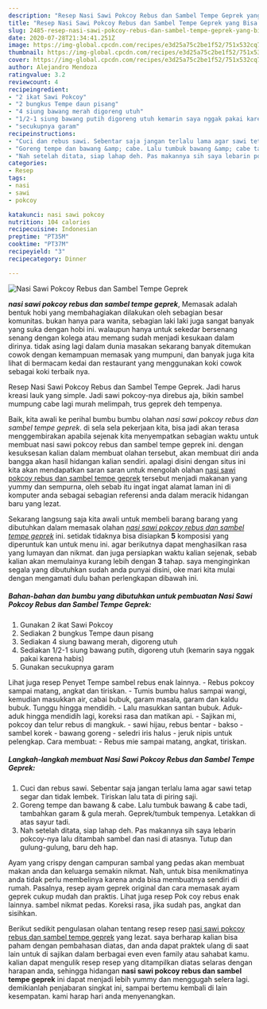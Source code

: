 ```yaml
---
description: "Resep Nasi Sawi Pokcoy Rebus dan Sambel Tempe Geprek yang Bisa Manjain Lidah"
title: "Resep Nasi Sawi Pokcoy Rebus dan Sambel Tempe Geprek yang Bisa Manjain Lidah"
slug: 2485-resep-nasi-sawi-pokcoy-rebus-dan-sambel-tempe-geprek-yang-bisa-manjain-lidah
date: 2020-07-28T21:34:41.251Z
image: https://img-global.cpcdn.com/recipes/e3d25a75c2be1f52/751x532cq70/nasi-sawi-pokcoy-rebus-dan-sambel-tempe-geprek-foto-resep-utama.jpg
thumbnail: https://img-global.cpcdn.com/recipes/e3d25a75c2be1f52/751x532cq70/nasi-sawi-pokcoy-rebus-dan-sambel-tempe-geprek-foto-resep-utama.jpg
cover: https://img-global.cpcdn.com/recipes/e3d25a75c2be1f52/751x532cq70/nasi-sawi-pokcoy-rebus-dan-sambel-tempe-geprek-foto-resep-utama.jpg
author: Alejandro Mendoza
ratingvalue: 3.2
reviewcount: 4
recipeingredient:
- "2 ikat Sawi Pokcoy"
- "2 bungkus Tempe daun pisang"
- "4 siung bawang merah digoreng utuh"
- "1/2-1 siung bawang putih digoreng utuh kemarin saya nggak pakai karena habis"
- "secukupnya garam"
recipeinstructions:
- "Cuci dan rebus sawi. Sebentar saja jangan terlalu lama agar sawi tetap segar dan tidak lembek. Tiriskan lalu tata di piring saji."
- "Goreng tempe dan bawang &amp; cabe. Lalu tumbuk bawang &amp; cabe tadi, tambahkan garam &amp; gula merah. Geprek/tumbuk tempenya. Letakkan di atas sayur tadi."
- "Nah setelah ditata, siap lahap deh. Pas makannya sih saya lebarin pokcoy-nya lalu ditambah sambel dan nasi di atasnya. Tutup dan gulung-gulung, baru deh hap."
categories:
- Resep
tags:
- nasi
- sawi
- pokcoy

katakunci: nasi sawi pokcoy 
nutrition: 104 calories
recipecuisine: Indonesian
preptime: "PT35M"
cooktime: "PT37M"
recipeyield: "3"
recipecategory: Dinner

---
```



![Nasi Sawi Pokcoy Rebus dan Sambel Tempe Geprek](https://img-global.cpcdn.com/recipes/e3d25a75c2be1f52/751x532cq70/nasi-sawi-pokcoy-rebus-dan-sambel-tempe-geprek-foto-resep-utama.jpg)

<b><i>nasi sawi pokcoy rebus dan sambel tempe geprek</i></b>, Memasak adalah bentuk hobi yang membahagiakan dilakukan oleh sebagian besar komunitas. bukan hanya para wanita, sebagian laki laki juga sangat banyak yang suka dengan hobi ini. walaupun hanya untuk sekedar bersenang senang dengan kolega atau memang sudah menjadi kesukaan dalam dirinya. tidak asing lagi dalam dunia masakan sekarang banyak ditemukan cowok dengan kemampuan memasak yang mumpuni, dan banyak juga kita lihat di bermacam kedai dan restaurant yang menggunakan koki cowok sebagai koki terbaik nya.

Resep Nasi Sawi Pokcoy Rebus dan Sambel Tempe Geprek. Jadi harus kreasi lauk yang simple. Jadi sawi pokcoy-nya direbus aja, bikin sambel mumpung cabe lagi murah melimpah, trus geprek deh tempenya.

Baik, kita awali ke perihal bumbu bumbu olahan <i>nasi sawi pokcoy rebus dan sambel tempe geprek</i>. di sela sela pekerjaan kita, bisa jadi akan terasa menggembirakan apabila sejenak kita menyempatkan sebagian waktu untuk membuat nasi sawi pokcoy rebus dan sambel tempe geprek ini. dengan kesuksesan kalian dalam membuat olahan tersebut, akan membuat diri anda bangga akan hasil hidangan kalian sendiri. apalagi disini dengan situs ini kita akan mendapatkan saran saran untuk mengolah olahan <u>nasi sawi pokcoy rebus dan sambel tempe geprek</u> tersebut menjadi makanan yang yummy dan sempurna, oleh sebab itu ingat ingat alamat laman ini di komputer anda sebagai sebagian referensi anda dalam meracik hidangan baru yang lezat.


Sekarang langsung saja kita awali untuk membeli barang barang yang dibutuhkan dalam memasak olahan <u><i>nasi sawi pokcoy rebus dan sambel tempe geprek</i></u> ini. setidak tidaknya bisa disiapkan <b>5</b> komposisi yang diperuntuk kan untuk menu ini. agar berikutnya dapat menghasilkan rasa yang lumayan dan nikmat. dan juga persiapkan waktu kalian sejenak, sebab kalian akan memulainya kurang lebih dengan <b>3</b> tahap. saya menginginkan segala yang dibutuhkan sudah anda punyai disini, oke mari kita mulai dengan mengamati dulu bahan perlengkapan dibawah ini.

<!--inarticleads1-->

##### Bahan-bahan dan bumbu yang dibutuhkan untuk pembuatan Nasi Sawi Pokcoy Rebus dan Sambel Tempe Geprek:

1. Gunakan 2 ikat Sawi Pokcoy
1. Sediakan 2 bungkus Tempe daun pisang
1. Sediakan 4 siung bawang merah, digoreng utuh
1. Sediakan 1/2-1 siung bawang putih, digoreng utuh (kemarin saya nggak pakai karena habis)
1. Gunakan secukupnya garam


Lihat juga resep Penyet Tempe sambel rebus enak lainnya. - Rebus pokcoy sampai matang, angkat dan tiriskan. - Tumis bumbu halus sampai wangi, kemudian masukkan air, cabai bubuk, garam masala, garam dan kaldu bubuk. Tunggu hingga mendidih. - Lalu masukkan santan bubuk. Aduk-aduk hingga mendidih lagi, koreksi rasa dan matikan api. - Sajikan mi, pokcoy dan telur rebus di mangkuk. - sawi hijau, rebus bentar - bakso - sambel korek - bawang goreng - seledri iris halus - jeruk nipis untuk pelengkap. Cara membuat: - Rebus mie sampai matang, angkat, tiriskan. 

<!--inarticleads2-->

##### Langkah-langkah membuat Nasi Sawi Pokcoy Rebus dan Sambel Tempe Geprek:

1. Cuci dan rebus sawi. Sebentar saja jangan terlalu lama agar sawi tetap segar dan tidak lembek. Tiriskan lalu tata di piring saji.
1. Goreng tempe dan bawang &amp; cabe. Lalu tumbuk bawang &amp; cabe tadi, tambahkan garam &amp; gula merah. Geprek/tumbuk tempenya. Letakkan di atas sayur tadi.
1. Nah setelah ditata, siap lahap deh. Pas makannya sih saya lebarin pokcoy-nya lalu ditambah sambel dan nasi di atasnya. Tutup dan gulung-gulung, baru deh hap.


Ayam yang crispy dengan campuran sambal yang pedas akan membuat makan anda dan keluarga semakin nikmat. Nah, untuk bisa menikmatinya anda tidak perlu membelinya karena anda bisa membuatnya sendiri di rumah. Pasalnya, resep ayam geprek original dan cara memasak ayam geprek cukup mudah dan praktis. Lihat juga resep Pok coy rebus enak lainnya. sambel nikmat pedas. Koreksi rasa, jika sudah pas, angkat dan sisihkan. 

Berikut sedikit pengulasan olahan tentang resep resep <u>nasi sawi pokcoy rebus dan sambel tempe geprek</u> yang lezat. saya berharap kalian bisa paham dengan pembahasan diatas, dan anda dapat praktek ulang di saat lain untuk di sajikan dalam berbagai even even family atau sahabat kamu. kalian dapat mengulik resep resep yang ditampilkan diatas selaras dengan harapan anda, sehingga hidangan <b>nasi sawi pokcoy rebus dan sambel tempe geprek</b> ini dapat menjadi lebih yummy dan menggugah selera lagi. demikianlah penjabaran singkat ini, sampai bertemu kembali di lain kesempatan. kami harap hari anda menyenangkan.
